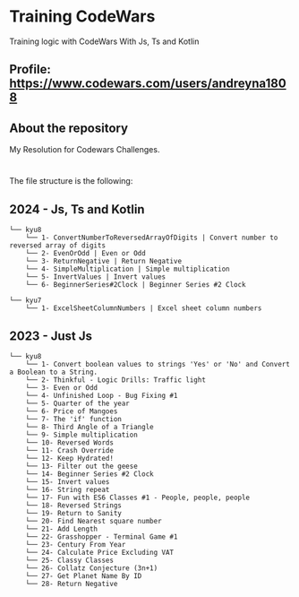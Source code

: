 # Training CodeWars

Training logic with CodeWars With Js, Ts and Kotlin

## Profile: https://www.codewars.com/users/andreyna1808

## About the repository

My Resolution for Codewars Challenges.

# 

The file structure is the following:

## 2024 - Js, Ts and Kotlin

```
└── kyu8
    └── 1- ConvertNumberToReversedArrayOfDigits | Convert number to reversed array of digits
    └── 2- EvenOrOdd | Even or Odd
    └── 3- ReturnNegative | Return Negative
    └── 4- SimpleMultiplication | Simple multiplication
    └── 5- InvertValues | Invert values
    └── 6- BeginnerSeries#2Clock | Beginner Series #2 Clock
```

```
└── kyu7
    └── 1- ExcelSheetColumnNumbers | Excel sheet column numbers
```

## 2023 - Just Js

```
└── kyu8
    └── 1- Convert boolean values to strings 'Yes' or 'No' and Convert a Boolean to a String.
    └── 2- Thinkful - Logic Drills: Traffic light
    └── 3- Even or Odd
    └── 4- Unfinished Loop - Bug Fixing #1
    └── 5- Quarter of the year
    └── 6- Price of Mangoes
    └── 7- The 'if' function
    └── 8- Third Angle of a Triangle
    └── 9- Simple multiplication
    └── 10- Reversed Words
    └── 11- Crash Override
    └── 12- Keep Hydrated!
    └── 13- Filter out the geese
    └── 14- Beginner Series #2 Clock
    └── 15- Invert values
    └── 16- String repeat
    └── 17- Fun with ES6 Classes #1 - People, people, people
    └── 18- Reversed Strings
    └── 19- Return to Sanity
    └── 20- Find Nearest square number
    └── 21- Add Length
    └── 22- Grasshopper - Terminal Game #1
    └── 23- Century From Year
    └── 24- Calculate Price Excluding VAT
    └── 25- Classy Classes
    └── 26- Collatz Conjecture (3n+1)
    └── 27- Get Planet Name By ID
    └── 28- Return Negative
```